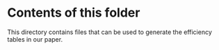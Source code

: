 Contents of this folder
=======================

This directory contains files that can be used to generate the
efficiency tables in our paper.
